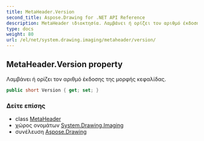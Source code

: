```yaml
---
title: MetaHeader.Version
second_title: Aspose.Drawing for .NET API Reference
description: MetaHeader ιδιοκτησία. Λαμβάνει ή ορίζει τον αριθμό έκδοσης της μορφής κεφαλίδας.
type: docs
weight: 80
url: /el/net/system.drawing.imaging/metaheader/version/
---
```

## MetaHeader.Version property

Λαμβάνει ή ορίζει τον αριθμό έκδοσης της μορφής κεφαλίδας.

```csharp
public short Version { get; set; }
```

### Δείτε επίσης

* class [MetaHeader](../)
* χώρος ονομάτων [System.Drawing.Imaging](../../metaheader/)
* συνέλευση [Aspose.Drawing](../../../)


